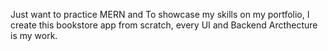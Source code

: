 Just want to practice MERN and To showcase my skills on my portfolio, I create this bookstore app from scratch, every UI and Backend Arcthecture is my work.
